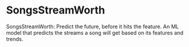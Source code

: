 # SongsStreamWorth
SongsStreamWorth: Predict the future, before it hits the feature. An ML model that predicts the streams a song will get based on its features and trends.
